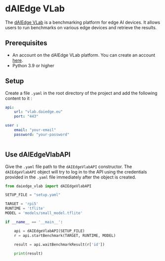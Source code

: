 # dAIEdge VLab 
The [dAIEdge VLab](https://vlab.daiedge.eu/) is a benchmarking platform for edge AI devices. It allows users to run benchmarks on various edge devices and retrieve the results.

## Prerequisites
- An account on the dAIEdge VLab platform. You can create an account [here](https://vlab.daiedge.eu/register).
- Python 3.9 or higher 

## Setup 

Create a file `.yaml` in the root directory of the project and add the following content to it : 

```yaml
api:
    url: "vlab.daiedge.eu"
    port: "443"

user : 
    email: "your-email"
    password: "your-password"
    
```

## Use dAIEdgeVlabAPI

Give the `.yaml` file path to the `dAIEdgeVlabAPI` constructor.  The `dAIEdgeVlabAPI` object will try to log in to the API using the credentials provided in the `.yaml` file immediately after the object is created. 

```python
from daiedge_vlab import dAIEdgeVlabAPI

SETUP_FILE = "setup.yaml"

TARGET = 'rpi5'
RUNTIME = 'tflite'
MODEL = 'models/small_model.tflite'

if __name__ == '__main__':

    api = dAIEdgeVlabAPI(SETUP_FILE)
    r = api.startBenchmark(TARGET, RUNTIME, MODEL)

    result = api.waitBenchmarkResult(r['id'])
    
    print(result)
```
